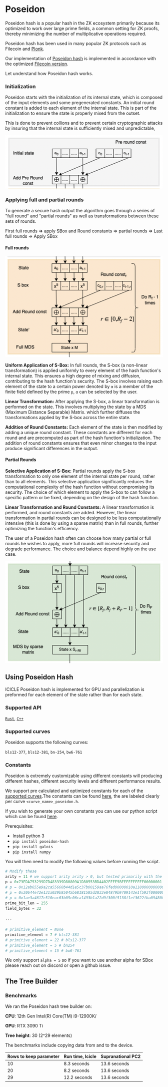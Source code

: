 # Poseidon

Poseidon hash is a popular hash in the ZK ecosystem primarily because its optimized to work over large prime fields, a common setting for ZK proofs, thereby minimizing the number of multiplicative operations required.

Poseidon hash has been used in many popular ZK protocols such as Filecoin and [Plonk](https://drive.google.com/file/d/1bZZvKMQHaZGA4L9eZhupQLyGINkkFG_b/view?usp=drive_open).

Our implementation of [Poseidon hash](https://eprint.iacr.org/2019/458.pdf) is implemented  in accordance with the optimized [Filecoin version](https://spec.filecoin.io/algorithms/crypto/poseidon/).

Let understand how Poseidon hash works.

### Initialization

Poseidon starts with the initialization of its internal state, which is composed of the input elements and some pregenerated constants. An initial round constant is added to each element of the internal state. This is part of the initialization to ensure the state is properly mixed from the outset.

This is done to prevent collions and to prevent certain cryptographic attacks by insuring that the internal state is sufficiently mixed and unpredictable,

![Alt text](image.png)

### Applying full and partial rounds

To generate a secure hash output the algorithm goes through a series of "full round" and "partial rounds" as well as transformations between these sets of rounds.

First full rounds => apply SBox and Round constants => partial rounds => Last full rounds => Apply SBox

#### Full rounds

![Alt text](image-1.png)

**Uniform Application of S-Box:** In full rounds, the S-box (a non-linear transformation) is applied uniformly to every element of the hash function's internal state. This ensures a high degree of mixing and diffusion, contributing to the hash function's security. The S-box involves raising each element of the state to a certain power denoted by `α` is a member of the finite field defined by the prime `p`, `α` can be selected by the user.

**Linear Transformation:** After applying the S-box, a linear transformation is performed on the state. This involves multiplying the state by a MDS (Maximum Distance Separable) Matrix. which further diffuses the transformations applied by the S-box across the entire state.

**Addition of Round Constants:** Each element of the state is then modified by adding a unique round constant. These constants are different for each round and are precomputed as part of the hash function's initialization. The addition of round constants ensures that even minor changes to the input produce significant differences in the output.

#### Partial Rounds

**Selective Application of S-Box:** Partial rounds apply the S-box transformation to only one element of the internal state per round, rather than to all elements. This selective application significantly reduces the computational complexity of the hash function without compromising its security. The choice of which element to apply the S-box to can follow a specific pattern or be fixed, depending on the design of the hash function.

**Linear Transformation and Round Constants:** A linear transformation is performed, and round constants are added. However, the linear transformation in partial rounds can be designed to be less computationally intensive (this is done by using a sparse matrix) than in full rounds, further optimizing the function's efficiency.


The user of a Poseidon hash often can choose how many partial or full rounds he wishes to apply, more full rounds will increase security and degrade performance. The choice and balance depend highly on the use case.

![Alt text](image-2.png)

## Using Poseidon Hash

ICICLE Poseidon hash is implemented for GPU and parallelization is preformed for each element of the state rather than for each state.

### Supported API

[`Rust`](https://github.com/ingonyama-zk/icicle/tree/main/wrappers/rust/icicle-core/src/poseidon), [`C++`](https://github.com/ingonyama-zk/icicle/tree/main/icicle/appUtils/poseidon)

### Supported curves

Poseidon supports the following curves:

`bls12-377`, `bls12-381`, `bn-254`, `bw6-761`

### Constants

Poseidon is extremely customizable using different constants will producing different hashes, different security levels and different performance results.

We support pre calculated and optimized constants for each of the [supported curves](#supported-curves).The constants can be found [here](https://github.com/ingonyama-zk/icicle/tree/main/icicle/appUtils/poseidon/constants), the are labeled clearly per curve `<curve_name>_poseidon.h`.

If you wish to generate your own constants you can use our python script which can be found [here](https://github.com/ingonyama-zk/icicle/blob/b6dded89cdef18348a5d4e2748b71ce4211c63ad/icicle/appUtils/poseidon/constants/generate_parameters.py#L1).

Prerequisites:
- Install python 3
- `pip install poseidon-hash`
- `pip install galois`
- `pip install numpy`

You will then need to modify the following values before running the script.

```python
# Modify these
arity = 11 # we support arity arity > 0, but tested primarily with the most common ones 2, 4, 8 and 11.
p = 0x73EDA753299D7D483339D80809A1D80553BDA402FFFE5BFEFFFFFFFF00000001 # bls12-381
# p = 0x12ab655e9a2ca55660b44d1e5c37b00159aa76fed00000010a11800000000001 # bls12-377
# p = 0x30644e72e131a029b85045b68181585d2833e84879b9709143e1f593f0000001 # bn254
# p = 0x1ae3a4617c510eac63b05c06ca1493b1a22d9f300f5138f1ef3622fba094800170b5d44300000008508c00000000001 # bw6-761
prime_bit_len = 255
field_bytes = 32

...

# primitive_element = None
primitive_element = 7 # bls12-381
# primitive_element = 22 # bls12-377
# primitive_element = 5 # bn254
# primitive_element = 15 # bw6-761
```

We only support `alpha = 5` so if you want to use another alpha for SBox please reach out on discord or open a github issue.


## The Tree Builder

### Benchmarks 

We ran the Poseidon hash tree builder on:

**CPU**: 12th Gen Intel(R) Core(TM) i9-12900K/

**GPU**: RTX 3090 Ti

**Tree height**: 30 (2^29 elements)

The benchmarks include copying data from and to the device.


| Rows to keep parameter      | Run time, Icicle | Supranational PC2
| ----------- | ----------- | ----------- |  
| 10          | 8.3 seconds       |    13.6 seconds
| 20          | 8.2 seconds       |    13.6 seconds
| 29          | 12.2 seconds       |    13.6 seconds
